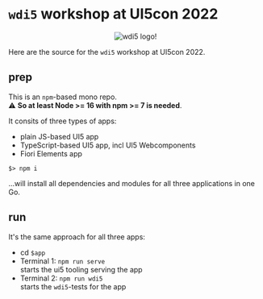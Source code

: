 # `wdi5` workshop at UI5con 2022

<center>
<img src="https://github.com/js-soft/wdi5/raw/main/docs/img/wdi5-logo-small.png" alt="wdi5 logo!">
</center>

Here are the source for the `wdi5` workshop at UI5con 2022.

## prep

This is an `npm`-based mono repo.  
:warning: **So at least Node >= 16 with npm >= 7 is needed**.

It consits of three types of apps:

- plain JS-based UI5 app
- TypeScript-based UI5 app, incl UI5 Webcomponents
- Fiori Elements app

```shell
$> npm i
```

...will install all dependencies and modules for all three applications in one Go.

## run

It's the same approach for all three apps:

- cd `$app`
- Terminal 1: `npm run serve`  
  starts the ui5 tooling serving the app
- Terminal 2: `npm run wdi5`  
  starts the `wdi5`-tests for the app
